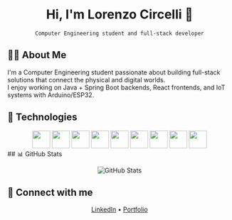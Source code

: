 <h1 align="center">Hi, I'm Lorenzo Circelli 👋</h1>
<p align="center"><code>Computer Engineering student and full-stack developer</code></p>

## 👨‍💻 About Me
I'm a Computer Engineering student passionate about building full-stack solutions that connect the physical and digital worlds.  
I enjoy working on Java + Spring Boot backends, React frontends, and IoT systems with Arduino/ESP32.

## 🔧 Technologies

<div align="center" margin="20px">
<img height="40" src="https://cdn.simpleicons.org/javascript?viewbox=auto" />
<img height="40" src="https://cdn.simpleicons.org/python?viewbox=auto" />
<img height="40" src="https://cdn.simpleicons.org/kotlin?viewbox=auto" />
<img height="40" src="https://cdn.simpleicons.org/dart?viewbox=auto" />
<img height="40" src="https://cdn.simpleicons.org/r?viewbox=auto" />
<img height="40" src="https://cdn.simpleicons.org/swift?viewbox=auto" />
<img height="40" src="https://cdn.simpleicons.org/julia?viewbox=auto" />
<img height="40" src="https://cdn.simpleicons.org/haskell?viewbox=auto" />
<img height="40" src="https://cdn.simpleicons.org/clojure?viewbox=auto" />
</div>
## 📊 GitHub Stats
<p align="center">
  <img src="https://github-readme-stats.vercel.app/api?username=LORENZOCIRCELLI&show_icons=true&theme=radical" alt="GitHub Stats"/>
</p>

## 🔗 Connect with me
<p align="center">
  <a href="https://www.linkedin.com/in/lorenzocalabresecircelli" target="_blank">LinkedIn</a> • 
  <a href="https://lorenzocircelli.com.br" target="_blank">Portfolio</a>
</p>

